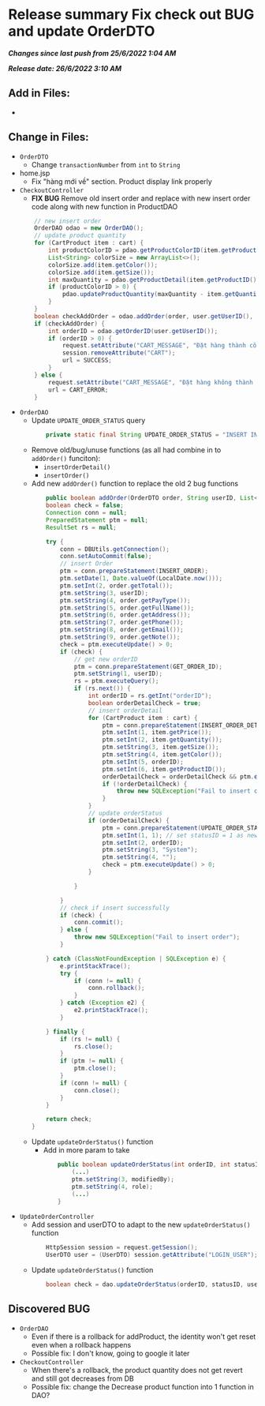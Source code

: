 # Release summary Fix check out BUG and update OrderDTO
***Changes since last push from 25/6/2022 1:04 AM***

***Release date: 26/6/2022 3:10 AM***

## Add in Files:
- 

## Change in Files:
- `OrderDTO`
	- Change `transactionNumber` from `int` to `String`
- home.jsp
	- Fix "hàng mới về" section. Product display link properly
- `CheckoutController`
	- **FIX BUG** Remove old insert order and replace with new insert order code along with new function in ProductDAO
	```java
		// new insert order
        OrderDAO odao = new OrderDAO();
        // update product quantity
        for (CartProduct item : cart) {
            int productColorID = pdao.getProductColorID(item.getProductID(), item.getColor());
            List<String> colorSize = new ArrayList<>();
            colorSize.add(item.getColor());
            colorSize.add(item.getSize());
            int maxQuantity = pdao.getProductDetail(item.getProductID()).getColorSizeQuantity().get(colorSize);
            if (productColorID > 0) {
                pdao.updateProductQuantity(maxQuantity - item.getQuantity(), productColorID, item.getSize());
            }
        }
        boolean checkAddOrder = odao.addOrder(order, user.getUserID(), cart);
        if (checkAddOrder) {
            int orderID = odao.getOrderID(user.getUserID());
            if (orderID > 0) {
                request.setAttribute("CART_MESSAGE", "Đặt hàng thành công! Mã đơn hàng của bạn là " + orderID);
                session.removeAttribute("CART");
                url = SUCCESS;
            }
        } else {
            request.setAttribute("CART_MESSAGE", "Đặt hàng không thành công!");
            url = CART_ERROR;
        }
	```
- `OrderDAO`
	- Update `UPDATE_ORDER_STATUS` query
		```java
			private static final String UPDATE_ORDER_STATUS = "INSERT INTO tblOrderStatusUpdate(statusID, orderID, updateDate, modifiedBy, roleID) VALUES (?, ?, GETDATE(), ?, ?)";
		```
	- Remove old/bug/unuse functions (as all had combine in to `addOrder()` funciton):
		- `insertOrderDetail()`
		- `insertOrder()`
	- Add new `addOrder()` function to replace the old 2 bug functions
		```java
			public boolean addOrder(OrderDTO order, String userID, List<CartProduct> cart) throws SQLException {
	        boolean check = false;
	        Connection conn = null;
	        PreparedStatement ptm = null;
	        ResultSet rs = null;

	        try {
	            conn = DBUtils.getConnection();
	            conn.setAutoCommit(false);
	            // insert Order
	            ptm = conn.prepareStatement(INSERT_ORDER);
	            ptm.setDate(1, Date.valueOf(LocalDate.now()));
	            ptm.setInt(2, order.getTotal());
	            ptm.setString(3, userID);
	            ptm.setString(4, order.getPayType());
	            ptm.setString(5, order.getFullName());
	            ptm.setString(6, order.getAddress());
	            ptm.setString(7, order.getPhone());
	            ptm.setString(8, order.getEmail());
	            ptm.setString(9, order.getNote());
	            check = ptm.executeUpdate() > 0;
	            if (check) {
	                // get new orderID
	                ptm = conn.prepareStatement(GET_ORDER_ID);
	                ptm.setString(1, userID);
	                rs = ptm.executeQuery();
	                if (rs.next()) {
	                    int orderID = rs.getInt("orderID");
	                    boolean orderDetailCheck = true;
	                    // insert orderDetail
	                    for (CartProduct item : cart) {
	                        ptm = conn.prepareStatement(INSERT_ORDER_DETAIL);
	                        ptm.setInt(1, item.getPrice());
	                        ptm.setInt(2, item.getQuantity());
	                        ptm.setString(3, item.getSize());
	                        ptm.setString(4, item.getColor());
	                        ptm.setInt(5, orderID);
	                        ptm.setInt(6, item.getProductID());
	                        orderDetailCheck = orderDetailCheck && ptm.executeUpdate() > 0;
	                        if (!orderDetailCheck) {
	                            throw new SQLException("Fail to insert orderDetail");// use throw exception cause i don't know if break; can catch exception to do rollback();
	                        }
	                    }
	                    // update orderStatus
	                    if (orderDetailCheck) {
	                        ptm = conn.prepareStatement(UPDATE_ORDER_STATUS);
	                        ptm.setInt(1, 1); // set statusID = 1 as new order always come with status = 1
	                        ptm.setInt(2, orderID);
	                        ptm.setString(3, "System");
	                        ptm.setString(4, "");
	                        check = ptm.executeUpdate() > 0;
	                    }

	                }

	            }
	            // check if insert successfully
	            if (check) {
	                conn.commit();
	            } else {
	                throw new SQLException("Fail to insert order");
	            }

	        } catch (ClassNotFoundException | SQLException e) {
	            e.printStackTrace();
	            try {
	                if (conn != null) {
	                    conn.rollback();
	                }
	            } catch (Exception e2) {
	                e2.printStackTrace();
	            }

	        } finally {
	            if (rs != null) {
	                rs.close();
	            }
	            if (ptm != null) {
	                ptm.close();
	            }
	            if (conn != null) {
	                conn.close();
	            }
	        }

	        return check;
	    }
		```
	- Update `updateOrderStatus()` function
		- Add in more param to take
			```java
				public boolean updateOrderStatus(int orderID, int statusID, String modifiedBy, String role) throws SQLException {
					(...)
					ptm.setString(3, modifiedBy);
                	ptm.setString(4, role);
					(...)
				}
			```
- `UpdateOrderController`
	- Add session and userDTO to adapt to the new `updateOrderStatus()` function
		```java
			HttpSession session = request.getSession();
			UserDTO user = (UserDTO) session.getAttribute("LOGIN_USER");
		```
	- Update `updateOrderStatus()` function
		```java
			boolean check = dao.updateOrderStatus(orderID, statusID, user.getUserID(), user.getRoleID()) && dao.updateOrderTrackingID(orderID, trackingID);   
		```

## Discovered BUG
- `OrderDAO`
	- Even if there is a rollback for addProduct, the identity won't get reset even when a rollback happens
	- Possible fix: I don't know, going to google it later
- `CheckoutController`
	- When there's a rollback, the product quantity does not get revert and still got decreases from DB
	- Possible fix: change the Decrease product function into 1 function in DAO?


